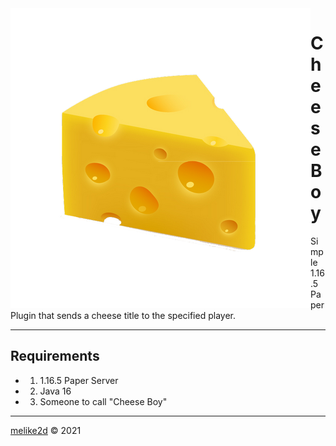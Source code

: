 <img src="/cheese.png" alt="cheese photo" align="left">

# Cheese Boy

Simple 1.16.5 Paper Plugin that sends a cheese title to the specified player.

---

## Requirements

- 1. 1.16.5 Paper Server
- 2. Java 16
- 3. Someone to call "Cheese Boy"

---

[melike2d](https://dimensional.fun) &copy; 2021
